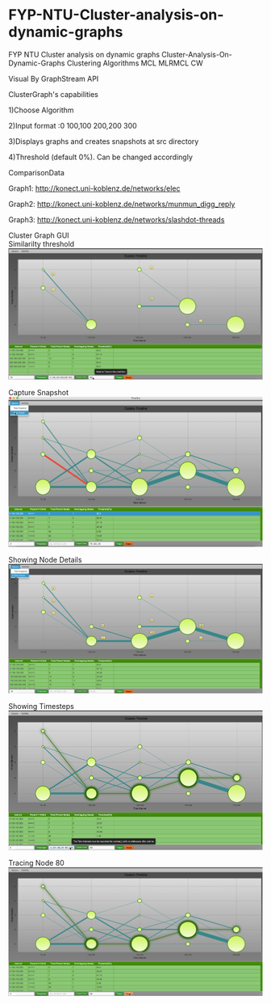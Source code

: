 # FYP-NTU-Cluster-analysis-on-dynamic-graphs
FYP NTU Cluster analysis on dynamic graphs
Cluster-Analysis-On-Dynamic-Graphs
Clustering Algorithms MCL MLRMCL CW

Visual By GraphStream API

ClusterGraph's capabilities

1)Choose Algorithm

2)Input format :0 100,100 200,200 300

3)Displays graphs and creates snapshots at src directory

4)Threshold (default 0%). Can be changed accordingly

ComparisonData

Graph1: http://konect.uni-koblenz.de/networks/elec

Graph2: http://konect.uni-koblenz.de/networks/munmun_digg_reply

Graph3: http://konect.uni-koblenz.de/networks/slashdot-threads  
 
Cluster Graph GUI  
Similarilty threshold 
![Threshold](/images/threshold.png?raw=true)  

Capture Snapshot  
![Snapshot](/images/snapshot.png?raw=true)   
 
Showing Node Details
![NodeDetails](/images/NodeDetails.png?raw=true)    

Showing Timesteps
![Timesteps](/images/timesteps.png?raw=true)    

Tracing Node 80
![Trace](/images/trace.png?raw=true) 


